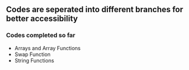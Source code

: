 ## Codes are seperated into different branches for better accessibility
### Codes completed so far
* Arrays and Array Functions
* Swap Function
* String Functions
